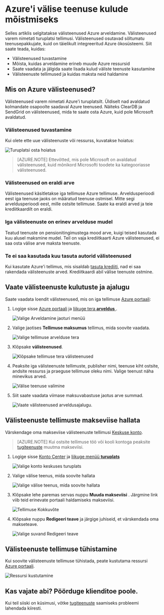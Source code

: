 <properties
    pageTitle="Azure'i välise teenuse kulude mõistmiseks | Microsoft Azure'i"
    description="Lisateavet väliste teenuste, turuplatsilt, varem kulude Azure arveldamine."
    services=""
    documentationCenter=""
    authors="adpick"
    manager="felixwu"
    editor=""
    tags="billing"
    />

<tags
    ms.service="billing"
    ms.workload="na"
    ms.tgt_pltfrm="na"
    ms.devlang="na"
    ms.topic="article"
    ms.date="10/12/2016"
    ms.author="adpick"/>

# <a name="understand-your-azure-external-service-charges"></a>Azure'i välise teenuse kulude mõistmiseks

Selles artiklis selgitatakse välisteenused Azure arveldamine. Välisteenused varem nimetati turuplatsi tellimusi. Välisteenused osutavad sõltumatu teenusepakkujate, kuid on täielikult integreeritud Azure ökosüsteemi. Siit saate teada, kuidas:

- Välisteenused tuvastamine
- Mõista, kuidas arveldamine erineb muude Azure ressursid
- Saate vaadata ja jälgida saate lisada kulud väliste teenuste kasutamine
- Välisteenuste tellimused ja kuidas maksta neid haldamine

## <a name="what-are-azure-external-services"></a>Mis on Azure välisteenused?

Välisteenused varem nimetati Azure'i turuplatsilt. Üldiselt nad avaldatud kolmandate osapoolte saadaval Azure teenused. Näiteks ClearDB ja SendGrid on välisteenused, mida te saate osta Azure, kuid pole Microsoft avaldatud.

### <a name="identify-external-services"></a>Välisteenused tuvastamine

Kui olete ette uue välisteenuste või ressurss, kuvatakse hoiatus:

![Turuplatsi osta hoiatus](./media/billing-understand-your-azure-marketplace-charges/marketplace-warning.PNG)

>[AZURE.NOTE] Ettevõtted, mis pole Microsoft on avaldatud välisteenused, kuid mõnikord Microsofti toodete ka kategooriasse välisteenused.

### <a name="external-services-are-billed-separately"></a>Välisteenused on eraldi arve

Välisteenused käsitletakse iga tellimuse Azure tellimuse. Arveldusperioodi eest iga teenuse jaoks on määratud teenuse ostmisel. Mitte segi arveldusperioodi eest, mille ostsite tellimuse. Saate ka eraldi arved ja teie krediitkaardilt on eraldi.

### <a name="each-external-service-has-a-different-billing-model"></a>Iga välisteenuste on erinev arvelduse mudel

Teatud teenuste on pensionitingimustega mood arve, kuigi teised kasutada kuu alusel maksmine mudel. Teil on vaja krediitkaarti Azure välisteenused, ei saa osta välise arve maksta teenuste.

### <a name="you-cant-use-monthly-free-credits-for-external-services"></a>Te ei saa kasutada kuu tasuta autorid välisteenused

Kui kasutate Azure'i tellimus, mis sisaldab [tasuta krediiti](https://azure.microsoft.com/pricing/spending-limits/), nad ei saa rakendada välisteenuste arved. Krediitkaardi abil välise teenuste ostmine.

## <a name="view-external-service-spending-and-history"></a>Vaate välisteenuste kulutuste ja ajalugu

Saate vaadata loendit välisteenused, mis on iga tellimuse [Azure portaali](https://portal.azure.com/): 

1. Logige sisse [Azure portaali](https://portal.azure.com/) ja [liikuge tera **arveldus** ](https://portal.azure.com/?flight=1#blade/Microsoft_Azure_Billing/BillingBlade).

    ![Valige Arveldamine jaoturi menüü](./media/billing-understand-your-azure-marketplace-charges/billing-button.png) 
  
2. Valige jaotises **Tellimuse maksumus** tellimus, mida soovite vaadata. 
   
    ![Valige tellimuse arvelduse tera](./media/billing-understand-your-azure-marketplace-charges/select-sub.png)

3. Klõpsake **välisteenused**.

    ![Klõpsake tellimuse tera välisteenused](./media/billing-understand-your-azure-marketplace-charges/external-service-blade.png)

4. Peaksite iga välisteenuste tellimuste, publisher nimi, teenuse kiht ostsite, andsite ressurss ja praeguse tellimuse oleku nimi. Valige teenust näha minevikus arved.

    ![Välise teenuse valimine](./media/billing-understand-your-azure-marketplace-charges/external-service-blade2.png)

5. Siit saate vaadata viimase maksuvabastuse jaotus arve summad.

    ![Vaate välisteenused arveldusajalugu.](./media/billing-understand-your-azure-marketplace-charges/billing-overview-blade.png)

## <a name="manage-payment-methods-for-external-service-orders"></a>Välisteenuste tellimuste makseviise hallata

Värskendage oma makseviise välisteenuste tellimusi [Keskuse konto](https://account.windowsazure.com/).

> [AZURE.NOTE] Kui ostsite tellimuse töö või kooli kontoga peaksite [tugiteenuste](https://portal.azure.com/?#blade/Microsoft_Azure_Support/HelpAndSupportBlade) muutma makseviisi.

1. Logige sisse [Konto Center](https://account.windowsazure.com/) ja [liikuge menüü **turuplats** ](https://account.windowsazure.com/Store)

    ![Valige konto keskuses turuplats](./media/billing-understand-your-azure-marketplace-charges/select-marketplace.png)

2. Valige välise teenus, mida soovite hallata

    ![Valige välise teenus, mida soovite hallata](./media/billing-understand-your-azure-marketplace-charges/select-ext-service.png)

3. Klõpsake lehe paremas servas nuppu **Muuda makseviisi** . Järgmine link viib teid erinevate portaali haldamiseks makseviisi.
    
    ![Tellimuse Kokkuvõte](./media/billing-understand-your-azure-marketplace-charges/change-payment.PNG)

4. Klõpsake nuppu **Redigeeri teave** ja järgige juhiseid, et värskendada oma makseteave.

    ![Valige suvand Redigeeri teave](./media/billing-understand-your-azure-marketplace-charges/edit-info.png)
    
## <a name="cancel-an-external-service-order"></a>Välisteenuste tellimuse tühistamine

Kui soovite välisteenuste tellimuse tühistada, peate kustutama ressursi [Azure portaali](https://portal.azure.com).

![Ressursi kustutamine](./media/billing-understand-your-azure-marketplace-charges/deleteMarketplaceOrder.PNG)

## <a name="need-help-contact-support"></a>Kas vajate abi? Pöörduge klienditoe poole.

Kui teil siiski on küsimusi, võtke [tugiteenuste](https://portal.azure.com/?#blade/Microsoft_Azure_Support/HelpAndSupportBlade) saamiseks probleemi lahendada kiiresti.
